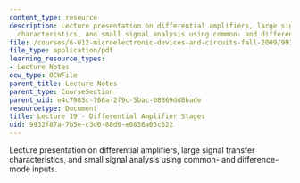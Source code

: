 ```yaml
---
content_type: resource
description: Lecture presentation on differential amplifiers, large signal transfer
  characteristics, and small signal analysis using common- and difference-mode inputs.
file: /courses/6-012-microelectronic-devices-and-circuits-fall-2009/9932f87a7b5ec3d088d0e0836a05c622_MIT6_012F09_lec19.pdf
file_type: application/pdf
learning_resource_types:
- Lecture Notes
ocw_type: OCWFile
parent_title: Lecture Notes
parent_type: CourseSection
parent_uid: e4c7985c-766a-2f9c-5bac-08869dd8bade
resourcetype: Document
title: Lecture 19 - Differential Amplifier Stages
uid: 9932f87a-7b5e-c3d0-88d0-e0836a05c622
---
```

Lecture presentation on differential amplifiers, large signal transfer characteristics, and small signal analysis using common- and difference-mode inputs.

